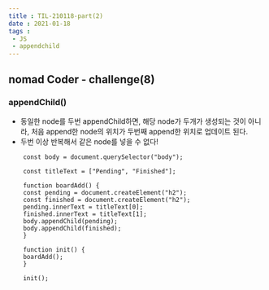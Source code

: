 ```yaml
---
title : TIL-210118-part(2)
date : 2021-01-18
tags :
 - JS
 - appendchild
---
```


## nomad Coder - challenge(8)


### appendChild()
* 동일한 node를 두번 appendChild하면, 해당 node가 두개가 생성되는 것이 아니라, 처음 append한 node의 위치가 두번째 append한 위치로 업데이트 된다.
* 두번 이상 반복해서 같은 node를 넣을 수 없다!
```
    const body = document.querySelector("body");

    const titleText = ["Pending", "Finished"];

    function boardAdd() {
    const pending = document.createElement("h2");
    const finished = document.createElement("h2");
    pending.innerText = titleText[0];
    finished.innerText = titleText[1];
    body.appendChild(pending);
    body.appendChild(finished);
    }

    function init() {
    boardAdd();
    }

    init();
```

